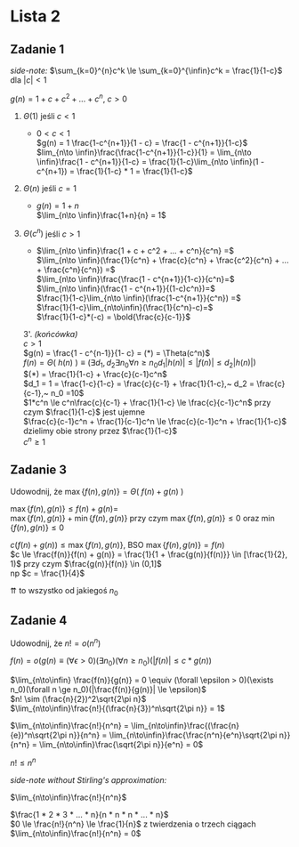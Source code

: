 # Lista 2

## Zadanie 1

*side-note:* $\sum_{k=0}^{n}c^k \le \sum_{k=0}^{\infin}c^k = \frac{1}{1-c}$ dla $|c| < 1$

$g(n) = 1 + c + c^2 + ... + c^n, ~ c>0$

1. $\Theta(1)$ jeśli $c<1$
    - $0<c<1$\
    $g(n) = 1 \frac{1-c^{n+1}}{1 - c} = \frac{1 - c^{n+1}}{1-c}$\
    $lim_{n\to \infin}\frac{\frac{1-c^{n+1}}{1-c}}{1} = \lim_{n\to \infin}\frac{1 - c^{n+1}}{1-c} = \frac{1}{1-c}\lim_{n\to \infin}(1 - c^{n+1}) = \frac{1}{1-c} * 1 = \frac{1}{1-c}$
2. $\Theta(n)$ jeśli $c = 1$
   - $g(n) = 1+n$\
     $\lim_{n\to \infin}\frac{1+n}{n} = 1$
3. $\Theta(c^n)$ jeśli $c > 1$
   - $\lim_{n\to \infin}\frac{1 + c + c^2 + ... + c^n}{c^n} =$\
   $\lim_{n\to \infin}(\frac{1}{c^n} + \frac{c}{c^n} + \frac{c^2}{c^n} + ... + \frac{c^n}{c^n}) =$\
   $\lim_{n\to \infin}\frac{\frac{1 - c^{n+1}}{1-c}}{c^n}=$\
   $\lim_{n\to \infin}(\frac{1 - c^{n+1}}{(1-c)c^n})=$\
   $\frac{1}{1-c}\lim_{n\to \infin}(\frac{1-c^{n+1}}{c^n}) =$\
   $\frac{1}{1-c}\lim_{n\to\infin}(\frac{1}{c^n}-c)=$\
   $\frac{1}{1-c}*(-c) = \bold{\frac{c}{c-1}}$

    3'. *(końcówka)*\
    $c > 1$\
    $g(n) = \frac{1 - c^{n-1}}{1- c} = (*) = \Theta(c^n)$\
    $f(n) = \Theta(~h(n)~) \equiv (\exists d_1, d_2 \exists n_0 \forall n \ge n_0 d_1|h(n)| \le |f(n)| \le d_2|h(n)|)$\
    $(*) = \frac{1}{1-c} + \frac{c}{c-1}c^n$\
    $d_1 = 1 = \frac{1-c}{1-c} = \frac{c}{c-1} + \frac{1}{1-c},~ d_2 = \frac{c}{c-1},~ n_0 =10$\
    $1*c^n \le c^n\frac{c}{c-1} + \frac{1}{1-c} \le \frac{c}{c-1}c^n$ przy czym $\frac{1}{1-c}$ jest ujemne\
    $\frac{c}{c-1}c^n + \frac{1}{c-1}c^n \le \frac{c}{c-1}c^n + \frac{1}{1-c}$ dzielimy obie strony przez $\frac{1}{1-c}$\
    $c^n \ge 1$

## Zadanie 3

Udowodnij, że $\max\{ f(n), g(n) \} = \Theta(~f(n) + g(n)~)$

$\max\{ f(n), g(n) \} \le f(n) + g(n) =$\
$\max\{ f(n), g(n) \} + \min\{ f(n), g(n) \}$ przy czym $\max\{ f(n), g(n) \} \le 0$ oraz $\min\{ f(n), g(n) \} \le 0$

$c(f(n) + g(n)) \le \max\{ f(n), g(n) \}$, BSO $\max\{ f(n), g(n) \} = f(n)$\
$c \le \frac{f(n)}{f(n) + g(n)} = \frac{1}{1 + \frac{g(n)}{f(n)}} \in [\frac{1}{2}, 1)$ przy czym $\frac{g(n)}{f(n)} \in (0,1]$\
np $c = \frac{1}{4}$

$\upuparrows$ to wszystko od jakiegoś $n_0$

## Zadanie 4

Udowodnij, że $n! = o(n^n)$

$f(n) = o(g(n) \equiv (\forall \epsilon > 0)(\exists n_0)(\forall n \ge n_0)(|f(n)| \le c*g(n))$

$\lim_{n\to\infin} \frac{f(n)}{g(n)} = 0 \equiv (\forall \epsilon > 0)(\exists n_0)(\forall n \ge n_0)(|\frac{f(n)}{g(n)}| \le \epsilon)$\
$n! \sim (\frac{n}{2})^2\sqrt{2\pi n}$\
$\lim_{n\to\infin}\frac{n!}{(\frac{n}{3})^n\sqrt{2\pi n}} = 1$

$\lim_{n\to\infin}\frac{n!}{n^n} = \lim_{n\to\infin}\frac{(\frac{n}{e})^n\sqrt{2\pi n}}{n^n} = \lim_{n\to\infin}\frac{\frac{n^n}{e^n}\sqrt{2\pi n}}{n^n} = \lim_{n\to\infin}\frac{\sqrt{2\pi n}}{e^n} = 0$

$n! \le n^n$

*side-note without Stirling's approximation:*

$\lim_{n\to\infin}\frac{n!}{n^n}$

$\frac{1 * 2 * 3 * ... * n}{n * n * n * ... * n}$\
$0 \le \frac{n!}{n^n} \le \frac{1}{n}$ z twierdzenia o trzech ciągach $\lim_{n\to\infin}\frac{n!}{n^n} = 0$

